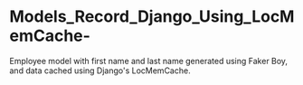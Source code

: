 # Models_Record_Django_Using_LocMemCache-
Employee model with first name and last name generated using Faker Boy, and data cached using Django's LocMemCache.
